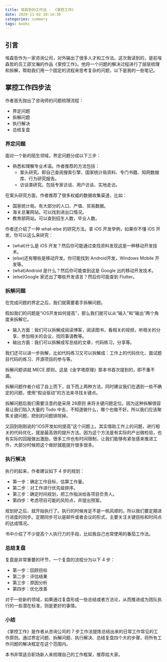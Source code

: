 ```yaml
---
title: 埃森哲的工作法 - 《掌控工作》
date: 2020-11-02 10:14:36
categories: summary
tags: books
---
```


## 引言

埃森哲作为一家咨询公司，对外输出了很多人才和工作法。这次我读到的，是前埃森哲的员工邵文瀚的作品《掌控工作》。他将一个问题的解决过程进行了层层梳理和拆解，帮助我们用一个固定的流程来思考复杂的问题，以下是我的一些笔记。

## 掌控工作四步法

作者首先抛出了咨询师的问题梳理流程：

 - 界定问题
 - 拆解问题
 - 执行解决
 - 总结复盘

### 界定问题

面对一个新的陌生领域，界定问题分成以下三步：

 - 熟悉和理解专业术语。作者推荐的方法包括：
   - 案头研究。即自己查阅搜索引擎、国家统计局资料、专门书籍、知网数据库、行为研究报告。
   - 访谈类研究。包括专家访谈、用户访谈、实地走访。

在案头研究方面，作者推荐了很多权威的数据收集渠道，比如：

 - 国家统计局。有大部分的人口、产值、贸易数据。
 - 海关总署网站。可以找到进出口情况。
 - 教育部网站。可以查到招生人数，毕业人数。

作者还介绍了一种 what-else 的研究方法。拿 iOS 开发举例，如果你不懂 iOS 开发，你可以这么来研究：

 - (what)什么是 iOS 开发？然后你可能通过查找资料发现这是一种移动开发技术。
 - (else)还有哪些是移动开发。你可能找到 Android开发，Windows Mobile 开发等。
 - (what)Android 是什么？然后你可能查到这是 Google 出的移动开发技术。
 - (else)Google 家还出了哪些开发语言？然后你可能查到 Flutter。

### 拆解问题

在完成问题的界定之后，我们就需要着手拆解问题。

假如我们的问题是“iOS开发如何提高”，那么我们就可以从“输入”和“输出”两个角度来拆解它。

 - 输入方面：我们可以拆解成阅读博客，阅读图书，看相关的视频，听相关的分享，参加相关的会议，找同事请教等。
 - 输出方面：我们可以拆解成写总结的文章，代码练习，分享等。

我们还可以进一步拆解，比如代码练习又可以拆解成：工作上的代码优化、面试题目代码的练习、开源项目的参与等。

拆解问题讲就 MECE 原则，这是《金字塔原理》那本书首次提到的，即不重不漏。

拆解问题作者介绍了自上而下，自下而上两种方法，同时建议我们在遇到一些不确定的问题，使用“假设驱动”的方法来寻找关键点。

拆解问题后我们需要注意的是采用 28原则 来将关键问题定位。因为这种拆解很容易让我们陷入大量的 Todo 中去，不知道做什么，哪个也做不好。所以我们应该聚焦关键问题，把别的问题排除掉。

又回到刚刚说的“iOS开发如何提高”这个问题上。其实借助工作上的问题，进行相关的代码优化，就是最高效的提升方法。因为这个方法是有实际的产出做检验，也有实际的回报做出激励，很多工作也有时间限制，让我们能够有紧张感来推进工作，大部分时候把这个做好就能提升很多很多。

### 执行解决

执行的起来，作者建议如下 4 步的规划：

 - 第一步：确定工作目标，估算工作量。
 - 第二步：对工作进行优先级排序。
 - 第三步：确定时间规划，把工作指派给各项目负责人。
 - 第四步：考虑项目可能的风险点，并提出预案。
 
规划好之后，就开始执行了。执行的时候肯定不是一帆风顺的。所以我们要定期进行进度的同步。定期同步可以是邮件或者会议的形式，主要关注关键目标和时间点的达成情况。

书中介绍了不少提高个人执行力的手段，比如我自己也常使用的番茄工作法。


### 总结复盘

复盘是非常重要的环节，一个复盘的流程分为以下 4 步：

 - 第一步：回顾目标
 - 第二步：评估结果
 - 第三步：原因分析
 - 第四步：优化改善

对于一些新的领域，如果通过复盘形成一些总结或者方法论，从而推进成为团队执行的一些潜在标准，则是更好的事情。

### 小结

《掌控工作》是作者从咨询公司的 7 步工作法提炼总结出来的日常工作常见的工作原则。通过界定问题、拆解问题、执行解决、总结复盘四个大的步骤，将所有工作问题的解决框定在这个范围内。

本书非常适合职场新人来梳理自己的工作框架，推荐给大家。
